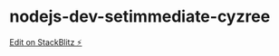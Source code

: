 # nodejs-dev-setimmediate-cyzree

[Edit on StackBlitz ⚡️](https://stackblitz.com/edit/nodejs-dev-setimmediate-cyzree)